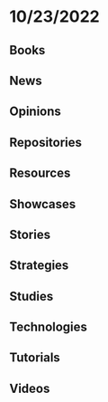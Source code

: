 # 10/23/2022

## Books

## News

## Opinions

## Repositories

## Resources

## Showcases

## Stories

## Strategies

## Studies

## Technologies

## Tutorials

## Videos
